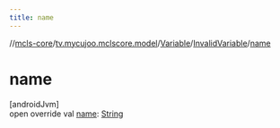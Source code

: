 ```yaml
---
title: name
---
```

//[mcls-core](../../../../index.html)/[tv.mycujoo.mclscore.model](../../index.html)/[Variable](../index.html)/[InvalidVariable](index.html)/[name](name.html)



# name



[androidJvm]\
open override val [name](name.html): [String](https://kotlinlang.org/api/latest/jvm/stdlib/kotlin/-string/index.html)




